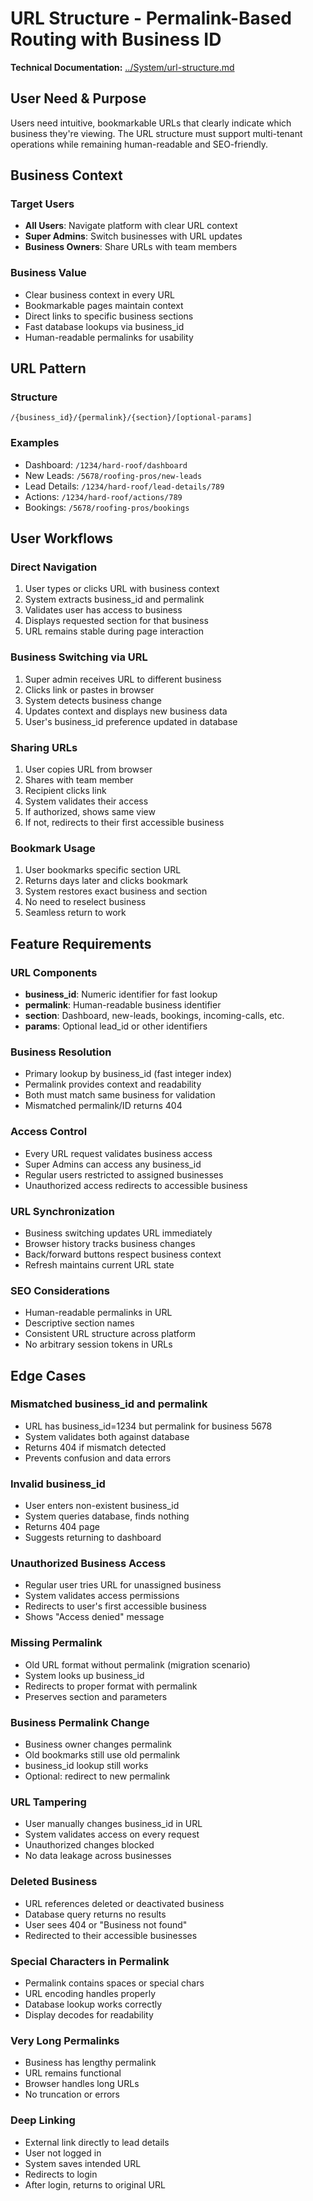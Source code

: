 # URL Structure - Permalink-Based Routing with Business ID

**Technical Documentation:** [../System/url-structure.md](../System/url-structure.md)

## User Need & Purpose

Users need intuitive, bookmarkable URLs that clearly indicate which business they're viewing. The URL structure must support multi-tenant operations while remaining human-readable and SEO-friendly.

## Business Context

### Target Users
- **All Users**: Navigate platform with clear URL context
- **Super Admins**: Switch businesses with URL updates
- **Business Owners**: Share URLs with team members

### Business Value
- Clear business context in every URL
- Bookmarkable pages maintain context
- Direct links to specific business sections
- Fast database lookups via business_id
- Human-readable permalinks for usability

## URL Pattern

### Structure
```
/{business_id}/{permalink}/{section}/[optional-params]
```

### Examples
- Dashboard: `/1234/hard-roof/dashboard`
- New Leads: `/5678/roofing-pros/new-leads`
- Lead Details: `/1234/hard-roof/lead-details/789`
- Actions: `/1234/hard-roof/actions/789`
- Bookings: `/5678/roofing-pros/bookings`

## User Workflows

### Direct Navigation
1. User types or clicks URL with business context
2. System extracts business_id and permalink
3. Validates user has access to business
4. Displays requested section for that business
5. URL remains stable during page interaction

### Business Switching via URL
1. Super admin receives URL to different business
2. Clicks link or pastes in browser
3. System detects business change
4. Updates context and displays new business data
5. User's business_id preference updated in database

### Sharing URLs
1. User copies URL from browser
2. Shares with team member
3. Recipient clicks link
4. System validates their access
5. If authorized, shows same view
6. If not, redirects to their first accessible business

### Bookmark Usage
1. User bookmarks specific section URL
2. Returns days later and clicks bookmark
3. System restores exact business and section
4. No need to reselect business
5. Seamless return to work

## Feature Requirements

### URL Components
- **business_id**: Numeric identifier for fast lookup
- **permalink**: Human-readable business identifier
- **section**: Dashboard, new-leads, bookings, incoming-calls, etc.
- **params**: Optional lead_id or other identifiers

### Business Resolution
- Primary lookup by business_id (fast integer index)
- Permalink provides context and readability
- Both must match same business for validation
- Mismatched permalink/ID returns 404

### Access Control
- Every URL request validates business access
- Super Admins can access any business_id
- Regular users restricted to assigned businesses
- Unauthorized access redirects to accessible business

### URL Synchronization
- Business switching updates URL immediately
- Browser history tracks business changes
- Back/forward buttons respect business context
- Refresh maintains current URL state

### SEO Considerations
- Human-readable permalinks in URL
- Descriptive section names
- Consistent URL structure across platform
- No arbitrary session tokens in URLs

## Edge Cases

### Mismatched business_id and permalink
- URL has business_id=1234 but permalink for business 5678
- System validates both against database
- Returns 404 if mismatch detected
- Prevents confusion and data errors

### Invalid business_id
- User enters non-existent business_id
- System queries database, finds nothing
- Returns 404 page
- Suggests returning to dashboard

### Unauthorized Business Access
- Regular user tries URL for unassigned business
- System validates access permissions
- Redirects to user's first accessible business
- Shows "Access denied" message

### Missing Permalink
- Old URL format without permalink (migration scenario)
- System looks up business_id
- Redirects to proper format with permalink
- Preserves section and parameters

### Business Permalink Change
- Business owner changes permalink
- Old bookmarks still use old permalink
- business_id lookup still works
- Optional: redirect to new permalink

### URL Tampering
- User manually changes business_id in URL
- System validates access on every request
- Unauthorized changes blocked
- No data leakage across businesses

### Deleted Business
- URL references deleted or deactivated business
- Database query returns no results
- User sees 404 or "Business not found"
- Redirected to their accessible businesses

### Special Characters in Permalink
- Permalink contains spaces or special chars
- URL encoding handles properly
- Database lookup works correctly
- Display decodes for readability

### Very Long Permalinks
- Business has lengthy permalink
- URL remains functional
- Browser handles long URLs
- No truncation or errors

### Deep Linking
- External link directly to lead details
- User not logged in
- System saves intended URL
- Redirects to login
- After login, returns to original URL

